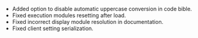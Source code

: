 * Added option to disable automatic uppercase conversion in code bible.
* Fixed execution modules resetting after load.
* Fixed incorrect display module resolution in documentation.
* Fixed client setting serialization.
